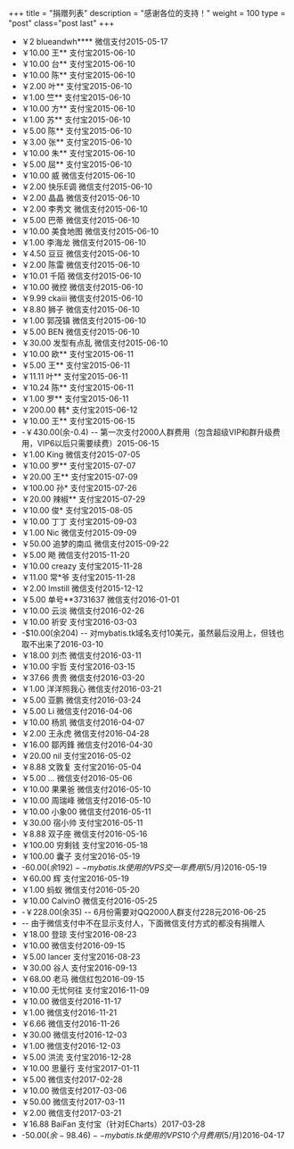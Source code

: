 +++
title = "捐赠列表"
description = "感谢各位的支持！"
weight = 100
type = "post"
class="post last"
+++

- ￥2 blueandwh**** 微信支付2015-05-17
- ￥10.00 王** 支付宝2015-06-10
- ￥10.00 台** 支付宝2015-06-10
- ￥10.00 陈** 支付宝2015-06-10
- ￥2.00 叶** 支付宝2015-06-10
- ￥1.00 竺** 支付宝2015-06-10
- ￥10.00 方** 支付宝2015-06-10
- ￥1.00 苏** 支付宝2015-06-10
- ￥5.00 陈** 支付宝2015-06-10
- ￥3.00 张** 支付宝2015-06-10
- ￥10.00 朱** 支付宝2015-06-10
- ￥5.00 屈** 支付宝2015-06-10
- ￥10.00 威 微信支付2015-06-10
- ￥2.00 快乐E调 微信支付2015-06-10
- ￥2.00 晶晶 微信支付2015-06-10
- ￥2.00 李秀文 微信支付2015-06-10
- ￥5.00 巴蒂 微信支付2015-06-10
- ￥10.00 美食地图 微信支付2015-06-10
- ￥1.00 李海龙 微信支付2015-06-10
- ￥4.50 豆豆 微信支付2015-06-10
- ￥2.00 陈雷 微信支付2015-06-10
- ￥10.01 千陌 微信支付2015-06-10
- ￥10.00 微控 微信支付2015-06-10
- ￥9.99 ckaiii 微信支付2015-06-10
- ￥8.80 狮子 微信支付2015-06-10
- ￥1.00 郭茂镇 微信支付2015-06-10
- ￥5.00 BEN 微信支付2015-06-10
- ￥30.00 发型有点乱 微信支付2015-06-10
- ￥10.00 欧** 支付宝2015-06-11
- ￥5.00 王** 支付宝2015-06-11
- ￥11.11 叶** 支付宝2015-06-11
- ￥10.24 陈** 支付宝2015-06-11
- ￥1.00 罗** 支付宝2015-06-11
- ￥200.00 韩* 支付宝2015-06-12
- ￥10.00 王** 支付宝2015-06-15
- -￥430.00(余-0.4) -- 第一次支付2000人群费用（包含超级VIP和群升级费用，VIP6以后只需要续费）2015-06-15
- ￥1.00 King 微信支付2015-07-05
- ￥10.00 罗** 支付宝2015-07-07
- ￥20.00 王** 支付宝2015-07-09
- ￥100.00 孙* 支付宝2015-07-26
- ￥20.00 辣椒** 支付宝2015-07-29
- ￥10.00 俊* 支付宝2015-08-05
- ￥10.00 丁丁 支付宝2015-09-03
- ￥1.00 Nic 微信支付2015-09-09
- ￥50.00 追梦的南瓜 微信支付2015-09-22
- ￥5.00 飏 微信支付2015-11-20
- ￥10.00 creazy 支付宝2015-11-28
- ￥11.00 常*爷 支付宝2015-11-28
- ￥2.00 lmstill 微信支付2015-12-12
- ￥5.00 单号**3731637 微信支付2016-01-01
- ￥10.00 云淡 微信支付2016-02-26
- ￥10.00 祈安 支付宝2016-03-03
- -$10.00(余204) -- 对mybatis.tk域名支付10美元，虽然最后没用上，但钱也取不出来了2016-03-10
- ￥18.00 刘杰 微信支付2016-03-11
- ￥10.00 宇哲 支付宝2016-03-15
- ￥37.66 贵贵 微信支付2016-03-20
- ￥1.00 洋洋照我心 微信支付2016-03-21
- ￥5.00 亚鹏 微信支付2016-03-24
- ￥5.00 Li 微信支付2016-04-06
- ￥10.00 杨凯 微信支付2016-04-07
- ￥2.00 王永虎 微信支付2016-04-28
- ￥16.00 鄒丙鋒 微信支付2016-04-30
- ￥20.00 nil 支付宝2016-05-02
- ￥8.88 文敦复 支付宝2016-05-04
- ￥5.00 ... 微信支付2016-05-06
- ￥10.00 果果爸 微信支付2016-05-10
- ￥10.00 周瑞峰 微信支付2016-05-10
- ￥10.00 小象00 微信支付2016-05-11
- ￥30.00 宿小帅 支付宝2016-05-11
- ￥8.88 双子座 微信支付2016-05-16
- ￥100.00 穷剩钱 支付宝2016-05-18
- ￥100.00 囊子 支付宝2016-05-19
- -$60.00(余192) -- mybatis.tk使用的VPS交一年费用($5/月)2016-05-19
- ￥60.00 辉 支付宝2016-05-19
- ￥1.00 蚂蚁 微信支付2016-05-20
- ￥10.00 CalvinO 微信支付2016-05-25
- -￥228.00(余35) -- 6月份需要对QQ2000人群支付228元2016-06-25
-  -- 由于微信支付中不在显示支付人，下面微信支付方式的都没有捐赠人
- ￥18.00 登琼 支付宝2016-08-23
- ￥10.00  微信支付2016-09-15
- ￥5.00 lancer 支付宝2016-08-23
- ￥30.00 谷人 支付宝2016-09-13
- ￥68.00 老马 微信红包2016-09-15
- ￥10.00 无忧何往 支付宝2016-11-09
- ￥10.00  微信支付2016-11-17
- ￥1.00  微信支付2016-11-21
- ￥6.66  微信支付2016-11-26
- ￥30.00  微信支付2016-12-03
- ￥1.00  微信支付2016-12-03
- ￥5.00 洪流 支付宝2016-12-28
- ￥10.00 思量行 支付宝2017-01-11
- ￥5.00  微信支付2017-02-28
- ￥10.00  微信支付2017-03-06
- ￥50.00  微信支付2017-03-11
- ￥2.00  微信支付2017-03-21
- ￥16.88 BaiFan 支付宝（针对ECharts）2017-03-28
- -$50.00(余-98.46) -- mybatis.tk使用的VPS 10个月费用($5/月)2016-04-17